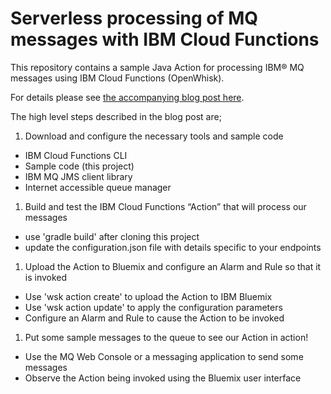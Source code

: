  # Serverless processing of MQ messages with IBM Cloud Functions

This repository contains a sample Java Action for processing IBM® MQ messages using IBM Cloud Functions (OpenWhisk).

For details please see [the accompanying blog post here](https://developer.ibm.com/messaging/2017/10/18/serverless-mq-processing-cloud-functions/).

The high level steps described in the blog post are;
1. Download and configure the necessary tools and sample code
  - IBM Cloud Functions CLI
  - Sample code (this project)
  - IBM MQ JMS client library
  - Internet accessible queue manager
1. Build and test the IBM Cloud Functions “Action” that will process our messages
  - use 'gradle build' after cloning this project
  - update the configuration.json file with details specific to your endpoints
1. Upload the Action to Bluemix and configure an Alarm and Rule so that it is invoked
  - Use 'wsk action create' to upload the Action to IBM Bluemix
  - Use 'wsk action update' to apply the configuration parameters
  - Configure an Alarm and Rule to cause the Action to be invoked
1. Put some sample messages to the queue to see our Action in action!
  - Use the MQ Web Console or a messaging application to send some messages
  - Observe the Action being invoked using the Bluemix user interface
